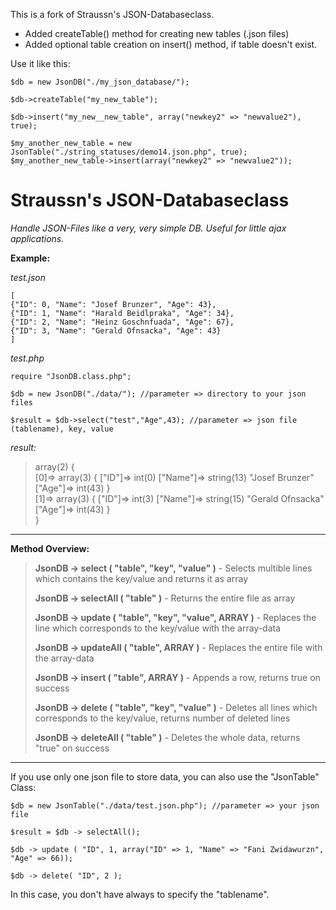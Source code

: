 This is a fork of Straussn's JSON-Databaseclass.
- Added createTable() method for creating new tables (.json files)
- Added optional table creation on insert() method, if table doesn't exist.

Use it like this:

    $db = new JsonDB("./my_json_database/");

    $db->createTable("my_new_table");
    
    $db->insert("my_new__new_table", array("newkey2" => "newvalue2"), true);

    $my_another_new_table = new JsonTable("./string_statuses/demo14.json.php", true);
    $my_another_new_table->insert(array("newkey2" => "newvalue2"));


# Straussn's JSON-Databaseclass #

*Handle JSON-Files like a very, very simple DB. Useful for little ajax applications.*

**Example:**

*test.json*

    [  
    {"ID": 0, "Name": "Josef Brunzer", "Age": 43},  
    {"ID": 1, "Name": "Harald Beidlpraka", "Age": 34},  
    {"ID": 2, "Name": "Heinz Goschnfuada", "Age": 67},  
    {"ID": 3, "Name": "Gerald Ofnsacka", "Age": 43}  
    ]

*test.php*

    require "JsonDB.class.php";
    
    $db = new JsonDB("./data/"); //parameter => directory to your json files
    
    $result = $db->select("test","Age",43); //parameter => json file (tablename), key, value

*result:*

> array(2) {  
[0]=> array(3) { ["ID"]=> int(0) ["Name"]=> string(13) "Josef Brunzer" ["Age"]=> int(43) }     
[1]=> array(3) { ["ID"]=> int(3) ["Name"]=> string(15) "Gerald Ofnsacka" ["Age"]=> int(43) }    
}

----------


**Method Overview:**

> **JsonDB -> select ( "table", "key", "value" )** - Selects multible lines which contains the key/value and returns it as array
> 
> **JsonDB -> selectAll ( "table" )**  - Returns the entire file as array
> 			
> **JsonDB -> update ( "table", "key", "value", ARRAY )** - Replaces the line which corresponds to the key/value with the array-data
> 			
> **JsonDB -> updateAll ( "table", ARRAY )** - Replaces the entire file with the array-data
> 			
> **JsonDB -> insert ( "table", ARRAY )** - Appends a row, returns true on success
> 			
> **JsonDB -> delete ( "table", "key", "value" )** - Deletes all lines which corresponds to the key/value, returns number of deleted lines
> 			
> **JsonDB -> deleteAll ( "table" )** - Deletes the whole data, returns "true" on success


----------
If you use only one json file to store data, you can also use the "JsonTable" Class:

	$db = new JsonTable("./data/test.json.php"); //parameter => your json file
	
	$result = $db -> selectAll();
	
	$db -> update ( "ID", 1, array("ID" => 1, "Name" => "Fani Zwidawurzn", "Age" => 66));
	
	$db -> delete( "ID", 2 );


In this case, you don't have always to specify the "tablename".











